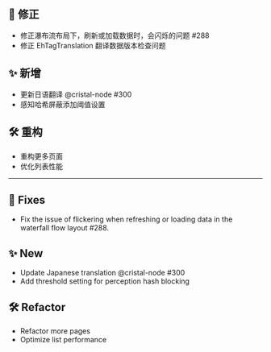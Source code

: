 ## 🐛 修正

- 修正瀑布流布局下，刷新或加载数据时，会闪烁的问题 #288
- 修正 EhTagTranslation 翻译数据版本检查问题

## ✨ 新增

- 更新日语翻译 @cristal-node #300
- 感知哈希屏蔽添加阈值设置

## 🛠️ 重构

- 重构更多页面
- 优化列表性能

---

## 🐛 Fixes

- Fix the issue of flickering when refreshing or loading data in the waterfall flow layout #288.

## ✨ New

- Update Japanese translation @cristal-node #300
- Add threshold setting for perception hash blocking

## 🛠️ Refactor

- Refactor more pages
- Optimize list performance
